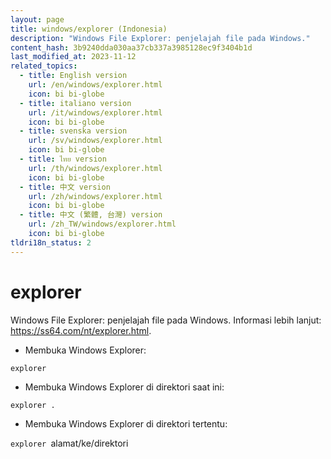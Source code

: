 ```yaml
---
layout: page
title: windows/explorer (Indonesia)
description: "Windows File Explorer: penjelajah file pada Windows."
content_hash: 3b9240dda030aa37cb337a3985128ec9f3404b1d
last_modified_at: 2023-11-12
related_topics:
  - title: English version
    url: /en/windows/explorer.html
    icon: bi bi-globe
  - title: italiano version
    url: /it/windows/explorer.html
    icon: bi bi-globe
  - title: svenska version
    url: /sv/windows/explorer.html
    icon: bi bi-globe
  - title: ไทย version
    url: /th/windows/explorer.html
    icon: bi bi-globe
  - title: 中文 version
    url: /zh/windows/explorer.html
    icon: bi bi-globe
  - title: 中文 (繁體, 台灣) version
    url: /zh_TW/windows/explorer.html
    icon: bi bi-globe
tldri18n_status: 2
---
```

# explorer

Windows File Explorer: penjelajah file pada Windows.
Informasi lebih lanjut: <https://ss64.com/nt/explorer.html>.

- Membuka Windows Explorer:

`explorer`

- Membuka Windows Explorer di direktori saat ini:

`explorer .`

- Membuka Windows Explorer di direktori tertentu:

`explorer `<span class="tldr-var badge badge-pill bg-dark-lm bg-white-dm text-white-lm text-dark-dm font-weight-bold">alamat/ke/direktori</span>
